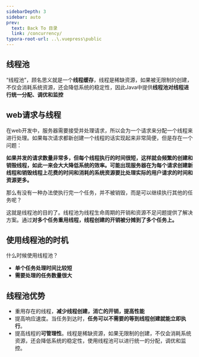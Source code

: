 ```yaml
---
sidebarDepth: 3
sidebar: auto
prev:
  text: Back To 目录
  link: /concurrency/
typora-root-url: ..\.vuepress\public
---
```




## 线程池

“线程池”，顾名思义就是一个**线程缓存**，线程是稀缺资源，如果被无限制的创建，不仅会消耗系统资源，还会降低系统的稳定性，因此Java中提供**线程池对线程进行统一分配、调优和监控**



## web请求与线程

在web开发中，服务器需要接受并处理请求，所以会为一个请求来分配一个线程来进行处理。如果每次请求都新创建一个线程的话实现起来非常简便，但是存在一个问题：

**如果并发的请求数量非常多，但每个线程执行的时间很短，这样就会频繁的创建和销毁线程，如此一来会大大降低系统的效率。可能出现服务器在为每个请求创建新线程和销毁线程上花费的时间和消耗的系统资源要比处理实际的用户请求的时间和资源更多。**

那么有没有一种办法使执行完一个任务，并不被销毁，而是可以继续执行其他的任务呢？

这就是线程池的目的了。线程池为线程生命周期的开销和资源不足问题提供了解决方案。通过**对多个任务重用线程，线程创建的开销被分摊到了多个任务上。**

## 使用线程池的时机

什么时候使用线程池？

- **单个任务处理时间比较短**
- **需要处理的任务数量很大**

## 线程池优势

- 重用存在的线程，**减少线程创建，消亡的开销，提高性能**
- 提高响应速度。当任务到达时，**任务可以不需要的等到线程创建就能立即执行**。
- 提高线程的**可管理性**。线程是稀缺资源，如果无限制的创建，不仅会消耗系统资源，还会降低系统的稳定性，使用线程池可以进行统一的分配，调优和监控。

